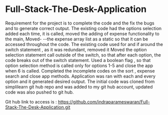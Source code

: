 # Full-Stack-The-Desk-Application
Requirement for the project is to complete the code and the fix the bugs and to generate correct output.
The existing code had the options selection added each time, it is called, moved the adding of expense functionality to the main, Moved-
--the expense array list as a static so that it can be accessed throughout the code.
The existing code used for and if around the switch statement , as it was redundant, removed it
Moved the option selection statement call outside of the switch, so that after each option, the code breaks out of the switch statement.
Used a boolean flag , so that option selection method is called only for options 1-5 and close the app when 6 is called.
Completed the incomplete codes on the sort , expense search and close app methods.
Application was ran with each and every option and it generated desired output.
The initial code was cloned from simplilearn git hub repo and was added to my git hub account, updated code was also pushed to git hub.

Git hub link to access is : https://github.com/indraparameswaran/Full-Stack-The-Desk-Application.git
